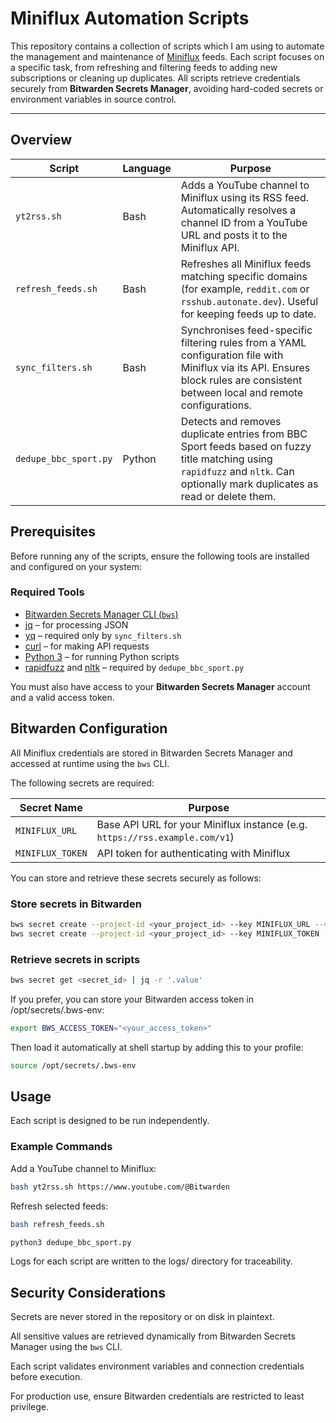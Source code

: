 # Miniflux Automation Scripts

This repository contains a collection of scripts which I am using to automate the management and maintenance of [Miniflux](https://miniflux.app/) feeds.
Each script focuses on a specific task, from refreshing and filtering feeds to adding new subscriptions or cleaning up duplicates.
All scripts retrieve credentials securely from **Bitwarden Secrets Manager**, avoiding hard-coded secrets or environment variables in source control.

---

## Overview

| Script | Language | Purpose |
|--------|-----------|----------|
| `yt2rss.sh` | Bash | Adds a YouTube channel to Miniflux using its RSS feed. Automatically resolves a channel ID from a YouTube URL and posts it to the Miniflux API. |
| `refresh_feeds.sh` | Bash | Refreshes all Miniflux feeds matching specific domains (for example, `reddit.com` or `rsshub.autonate.dev`). Useful for keeping feeds up to date. |
| `sync_filters.sh` | Bash | Synchronises feed-specific filtering rules from a YAML configuration file with Miniflux via its API. Ensures block rules are consistent between local and remote configurations. |
| `dedupe_bbc_sport.py` | Python | Detects and removes duplicate entries from BBC Sport feeds based on fuzzy title matching using `rapidfuzz` and `nltk`. Can optionally mark duplicates as read or delete them. |


## Prerequisites

Before running any of the scripts, ensure the following tools are installed and configured on your system:

### Required Tools

- [Bitwarden Secrets Manager CLI (`bws`)](https://bitwarden.com/help/secrets-manager-cli/)
- [jq](https://stedolan.github.io/jq/) – for processing JSON
- [yq](https://mikefarah.gitbook.io/yq/) – required only by `sync_filters.sh`
- [curl](https://curl.se/) – for making API requests
- [Python 3](https://www.python.org/) – for running Python scripts
- [rapidfuzz](https://github.com/maxbachmann/RapidFuzz) and [nltk](https://www.nltk.org/) – required by `dedupe_bbc_sport.py`

You must also have access to your **Bitwarden Secrets Manager** account and a valid access token.


## Bitwarden Configuration

All Miniflux credentials are stored in Bitwarden Secrets Manager and accessed at runtime using the `bws` CLI.

The following secrets are required:

| Secret Name | Purpose |
|--------------|----------|
| `MINIFLUX_URL` | Base API URL for your Miniflux instance (e.g. `https://rss.example.com/v1`) |
| `MINIFLUX_TOKEN` | API token for authenticating with Miniflux |

You can store and retrieve these secrets securely as follows:

### Store secrets in Bitwarden

```bash
bws secret create --project-id <your_project_id> --key MINIFLUX_URL --value "https://rss.example.com/v1"
bws secret create --project-id <your_project_id> --key MINIFLUX_TOKEN --value "<your_api_token>"
```

### Retrieve secrets in scripts

```bash
bws secret get <secret_id> | jq -r '.value'
```

If you prefer, you can store your Bitwarden access token in /opt/secrets/.bws-env:

```bash
export BWS_ACCESS_TOKEN="<your_access_token>"
```
Then load it automatically at shell startup by adding this to your profile:

```bash
source /opt/secrets/.bws-env
```

## Usage

Each script is designed to be run independently.

### Example Commands

Add a YouTube channel to Miniflux:

```bash
bash yt2rss.sh https://www.youtube.com/@Bitwarden
```

Refresh selected feeds:

```bash
bash refresh_feeds.sh
```

```bash
python3 dedupe_bbc_sport.py
```

Logs for each script are written to the logs/ directory for traceability.

## Security Considerations

Secrets are never stored in the repository or on disk in plaintext.

All sensitive values are retrieved dynamically from Bitwarden Secrets Manager using the `bws` CLI.

Each script validates environment variables and connection credentials before execution.

For production use, ensure Bitwarden credentials are restricted to least privilege.
